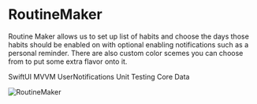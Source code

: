 # RoutineMaker

Routine Maker allows us to set up list of habits and choose the days those habits should be enabled on with optional enabling notifications such as a personal reminder. There are also custom color scemes you can choose from to put some extra flavor onto it.

SwiftUI
MVVM
UserNotifications
Unit Testing
Core Data

![RoutineMaker](https://github.com/leaf2301/RoutineMaker/assets/108396149/da089056-445e-49dc-9754-e07454ca9e0a)
